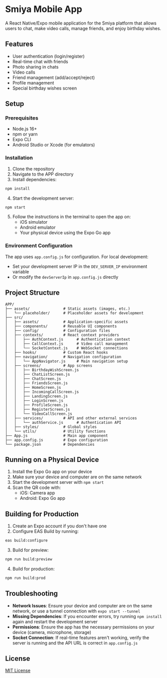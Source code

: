 # Smiya Mobile App

A React Native/Expo mobile application for the Smiya platform that allows users to chat, make video calls, manage friends, and enjoy birthday wishes.

## Features

- User authentication (login/register)
- Real-time chat with friends
- Photo sharing in chats
- Video calls
- Friend management (add/accept/reject)
- Profile management
- Special birthday wishes screen

## Setup

### Prerequisites

- Node.js 16+
- npm or yarn
- Expo CLI
- Android Studio or Xcode (for emulators)

### Installation

1. Clone the repository
2. Navigate to the APP directory
3. Install dependencies:

```bash
npm install
```

4. Start the development server:

```bash
npm start
```

5. Follow the instructions in the terminal to open the app on:
   - iOS simulator
   - Android emulator
   - Your physical device using the Expo Go app

### Environment Configuration

The app uses `app.config.js` for configuration. For local development:

- Set your development server IP in the `DEV_SERVER_IP` environment variable
- Or modify the `devServerIp` in `app.config.js` directly

## Project Structure

```
APP/
├── assets/               # Static assets (images, etc.)
│   └── placeholder/      # Placeholder assets for development
├── src/
│   ├── assets/           # Application-specific assets
│   ├── components/       # Reusable UI components
│   ├── config/           # Configuration files
│   ├── contexts/         # React context providers
│   │   ├── AuthContext.js      # Authentication context
│   │   ├── CallContext.js      # Video call management
│   │   └── SocketContext.js    # WebSocket connections
│   ├── hooks/            # Custom React hooks
│   ├── navigation/       # Navigation configuration
│   │   └── AppNavigator.js     # Main navigation setup
│   ├── screens/          # App screens
│   │   ├── BirthdayWishScreen.js
│   │   ├── ChatListScreen.js
│   │   ├── ChatScreen.js
│   │   ├── FriendsScreen.js
│   │   ├── HomeScreen.js
│   │   ├── IncomingCallScreen.js
│   │   ├── LandingScreen.js
│   │   ├── LoginScreen.js
│   │   ├── ProfileScreen.js
│   │   ├── RegisterScreen.js
│   │   └── VideoCallScreen.js
│   ├── services/         # API and other external services
│   │   └── authService.js      # Authentication API
│   ├── styles/           # Global styles
│   └── utils/            # Utility functions
├── App.js                # Main app component
├── app.config.js         # Expo configuration
└── package.json          # Dependencies
```

## Running on a Physical Device

1. Install the Expo Go app on your device
2. Make sure your device and computer are on the same network
3. Start the development server with `npm start`
4. Scan the QR code with:
   - iOS: Camera app
   - Android: Expo Go app

## Building for Production

1. Create an Expo account if you don't have one
2. Configure EAS Build by running:

```bash
eas build:configure
```

3. Build for preview:

```bash
npm run build:preview
```

4. Build for production:

```bash
npm run build:prod
```

## Troubleshooting

- **Network Issues**: Ensure your device and computer are on the same network, or use a tunnel connection with `expo start --tunnel`
- **Missing Dependencies**: If you encounter errors, try running `npm install` again and restart the development server
- **Permissions**: Ensure the app has the necessary permissions on your device (camera, microphone, storage)
- **Socket Connection**: If real-time features aren't working, verify the server is running and the API URL is correct in `app.config.js`

## License

[MIT License](LICENSE)
